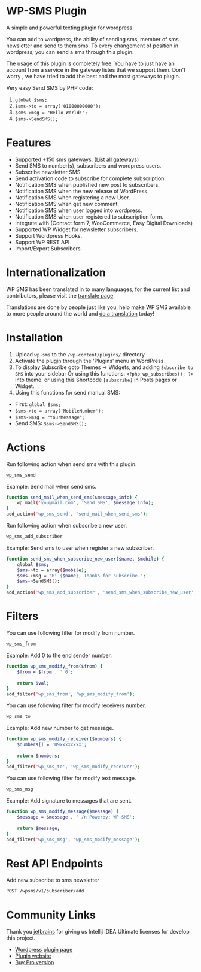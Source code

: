# WP-SMS Plugin
A simple and powerful texting plugin for wordpress

You can add to wordpress, the ability of sending sms, member of sms newsletter and send to them sms.
To every changement of position in wordpress, you can send a sms through this plugin.

The usage of this plugin is completely free. You have to just have an account from a service in the gateway listes that we support them. 
Don't worry , we have tried to add the best and the most gateways to plugin. 

Very easy Send SMS by PHP code:

1. `global $sms;`
2. `$sms->to = array('01000000000');`
3. `$sms->msg = "Hello World!";`
4. `$sms->SendSMS();`

# Features

* Supported +150 sms gateways. [(List all gateways)](https://github.com/veronalabs/wp-sms/tree/master/includes/gateways)
* Send SMS to number(s), subscribers and wordpress users.
* Subscribe newsletter SMS.
* Send activation code to subscribe for complete subscription.
* Notification SMS when published new post to subscribers.
* Notification SMS when the new release of WordPress.
* Notification SMS when registering a new User.
* Notification SMS when get new comment.
* Notification SMS when user logged into wordpress.
* Notification SMS when user registered to subscription form.
* Integrate with (Contact form 7, WooCommerce, Easy Digital Downloads)
* Supported WP Widget for newsletter subscribers.
* Support Wordpress Hooks.
* Support WP REST API
* Import/Export Subscribers.

# Internationalization
WP SMS has been translated in to many languages, for the current list and contributors, please visit the [translate page](https://translate.wordpress.org/projects/wp-plugins/wp-sms).

Translations are done by people just like you, help make WP SMS available to more people around the world and [do a translation](http://wordpresssmsplugin.com/localization/) today!


# Installation
1. Upload `wp-sms` to the `/wp-content/plugins/` directory
2. Activate the plugin through the 'Plugins' menu in WordPress
3. To display Subscribe goto Themes -> Widgets, and adding `Subscribe to SMS` into your sidebar Or using this functions: `<?php wp_subscribes(); ?>` into theme.
or using this Shortcode `[subscribe]` in Posts pages or Widget.
4. Using this functions for send manual SMS:

* First: `global $sms;`
* `$sms->to = array('MobileNumber');`
* `$sms->msg = "YourMessage";`
* Send SMS: `$sms->SendSMS();`

# Actions
Run following action when send sms with this plugin.
```sh
wp_sms_send
```

Example: Send mail when send sms.
```sh
function send_mail_when_send_sms($message_info) {
	wp_mail('you@mail.com', 'Send SMS', $message_info);
}
add_action('wp_sms_send', 'send_mail_when_send_sms');
```

Run following action when subscribe a new user.
```sh
wp_sms_add_subscriber
```

Example: Send sms to user when register a new subscriber.
```sh
function send_sms_when_subscribe_new_user($name, $mobile) {
	global $sms;
	$sms->to = array($mobile);
	$sms->msg = "Hi {$name}, Thanks for subscribe.";
	$sms->SendSMS();
}
add_action('wp_sms_add_subscriber', 'send_sms_when_subscribe_new_user', 10, 2);
```

# Filters
You can use following filter for modify from number.
```sh
wp_sms_from
```

Example: Add 0 to the end sender number.
```sh
function wp_sms_modify_from($from) {
	$from = $from . ' 0';
	
	return $val;
}
add_filter('wp_sms_from', 'wp_sms_modify_from');
```

You can use following filter for modify receivers number.
```sh
wp_sms_to
```

Example: Add new number to get message.
```sh
function wp_sms_modify_receiver($numbers) {
	$numbers[] = '09xxxxxxxx';
	
	return $numbers;
}
add_filter('wp_sms_to', 'wp_sms_modify_receiver');
```

You can use following filter for modify text message.
```sh
wp_sms_msg
```

Example: Add signature to messages that are sent.
```sh
function wp_sms_modify_message($message) {
	$message = $message . ' /n Powerby: WP-SMS';
	
	return $message;
}
add_filter('wp_sms_msg', 'wp_sms_modify_message');
```

# Rest API Endpoints
Add new subscribe to sms newsletter
```sh
POST /wpsms/v1/subscriber/add
```

# Community Links
Thank you [jetbrains](https://www.jetbrains.com/) for giving us Intellij IDEA Ultimate licenses for develop this project.
* [Wordpress plugin page](http://wordpress.org/plugins/wp-sms/)
* [Plugin website](http://wordpresssmsplugin.com/)
* [Buy Pro version](http://wordpresssmsplugin.com/purchase/)